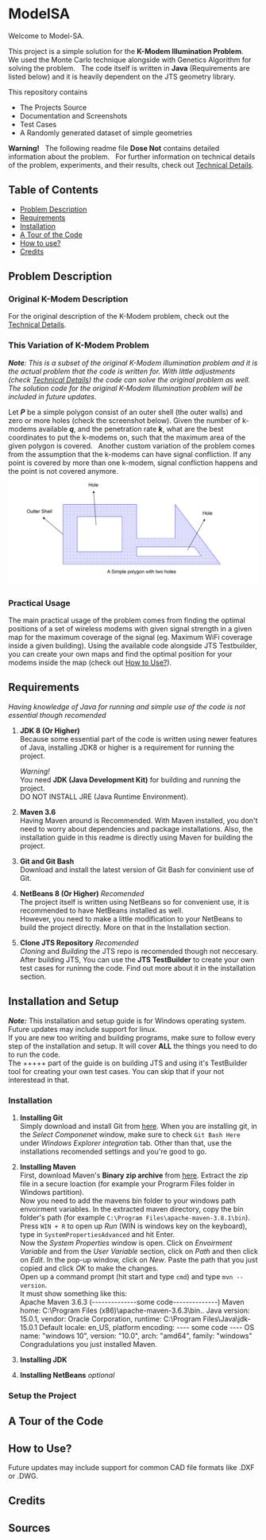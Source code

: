 # ModelSA

Welcome to Model-SA.   

This project is a simple solution for the **K-Modem Illumination Problem**.  
We used the Monte Carlo technique alongside with Genetics Algorithm for solving the problem.  
The code itself is written in __Java__ (Requirements are listed below) and it is heavily dependent on the JTS geometry library.   

This repository contains   
- The Projects Source   
- Documentation and Screenshots   
- Test Cases   
- A Randomly generated dataset of simple geometries   

**Warning!**   
The following readme file **Dose Not** contains detailed information about the problem.  
For further information on technical details of the problem, experiments, and their results, check out [Technical Details](TechincalDetails.md).

## Table of Contents
* [Problem Description](#problem-description)
* [Requirements](#requirements)
* [Installation](#installation) 
* [A Tour of the Code](#a_tour_of_the_code) 
* [How to use?](#how_to_use?)
* [Credits](#credits)  

## Problem Description
### Original K-Modem Description
For the original description of the K-Modem problem, check out the [Technical Details](TechincalDetails.md#problem_description).

### This Variation of K-Modem Problem
_**Note**: This is a subset of the original K-Modem illumination problem and it is the actual problem that the code is written for. With little adjustments (check [Technical Details](TechincalDetails.md#problem_description)) the code can solve the original problem as well. The solution code for the original K-Modem Illumination problem will be included in future updates._  
  

Let **_P_** be a simple polygon consist of an outer shell (the outer walls) and zero or more holes (check the screenshot below). Given the number of k-modems available **_q_**, and the penetration rate **_k_**, what are the best coordinates to put the k-modems on, such that the maximum area of the given polygon is covered.   
Another custom variation of the problem comes from the assumption that the k-modems can have signal confliction. If any point is covered by more than one k-modem, signal confliction happens and the point is not covered anymore.   
![sc1](/docs/screenshots/sc1.jpg)

### Practical Usage
The main practical usage of the problem comes from finding the optimal positions of a set of wireless modems with given signal strength in a given map for the maximum coverage of the signal (eg. Maximum WiFi coverage inside a given building).
Using the available code alongside JTS Testbuilder, you can create your own maps and find the optimal position for your modems inside the map (check out [How to Use?](#how_to_use?)).


## Requirements
_Having knowledge of Java for running and simple use of the code is not essential though recomended_  
  
1. **JDK 8 (Or Higher)**   
Because some essential part of the code is written using newer features of Java, installing JDK8 or higher is a requirement for running the project. 

    *Warning!*  
    You need **JDK (Java Development Kit)** for building and running the project.  
    DO NOT INSTALL JRE (Java Runtime Environment).   
2. **Maven 3.6**  
Having Maven around is Recommended. With Maven installed, you don't need to worry about dependencies and package installations. Also, the installation guide in this readme is directly using Maven for building the project.

3. **Git and Git Bash**  
Download and install the latest version of Git Bash for convinient use of Git.

4. **NetBeans 8 (Or Higher)** _Recomended_  
The project itself is written using NetBeans so for convenient use, it is recommended to have NetBeans installed as well.  
However, you need to make a little modification to your NetBeans to build the project directly. More on that in the Installation section.  

5. **Clone JTS Repository** _Recomended_  
_Cloning_ and _Building_ the JTS repo is recomended though not neccesary. After building JTS, You can use the **JTS TestBuilder** to create your own test cases for runinng the code. Find out more about it in the installation section.  

## Installation and Setup
**_Note:_** This installation and setup guide is for Windows operating system. Future updates may include support for linux.  
If you are new too writing and building programs, make sure to follow every step of the installation and setup. It will cover **ALL** the things you need to do to run the code.  
The +++++ part of the guide is on building JTS and using it's TestBuilder tool for creating your own test cases. You can skip that if your not interestead in that. 
### Installation  

1. **Installing Git**  
Simply download and install Git from [here](https://git-scm.com/downloads). When you are installing git, in the *Select Componenet* window, make sure to check `Git Bash Here` under *Windows Explorer integration* tab. Other than that, use the installations recomended settings and you're good to go.  

2. **Installing Maven**  
First, download Maven's **Binary zip archive** from [here](https://maven.apache.org/download.cgi). Extract the zip file in a secure loaction (for example your Prograrm Files folder in Windows partition).  
Now you need to add the mavens bin folder to your windows path envoirment variables. In the extracted maven directory, copy the bin folder's path (for example `C:\Program Files\apache-maven-3.8.1\bin`).  
Press `WIN + R` to open up *Run* (WIN is windows key on the keyboard), type in `SystemPropertiesAdvanced` and hit Enter.  
Now the *System Properties* window is open. Click on *Envoirment Variable* and from the _User Variable_ section, click on _Path_ and then click on _Edit_. In the pop-up window, click on _New_. Paste the path that you just copied and click _OK_ to make the changes.  
Open up a command prompt (hit start and type `cmd`) and type `mvn --version`.  
It must show something like this:  
        Apache Maven 3.6.3 (--------------some code--------------)
        Maven home: C:\Program Files (x86)\apache-maven-3.6.3\bin\..
        Java version: 15.0.1, vendor: Oracle Corporation, runtime: C:\Program Files\Java\jdk-15.0.1
        Default locale: en_US, platform encoding: ---- some code ----
        OS name: "windows 10", version: "10.0", arch: "amd64", family: "windows"
Congradulations you just installed Maven. 

3. **Installing JDK**  

4. **Installing NetBeans** _optional_  

### Setup the Project

## A Tour of the Code

## How to Use?
Future updates may include support for common CAD file formats like .DXF or .DWG.
## Credits

## Sources
